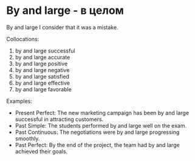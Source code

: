 # By and large - в целом

By and large I consider that it was a mistake.

Collocations:

1. by and large successful
2. by and large accurate
3. by and large positive
4. by and large negative
5. by and large satisfied
6. by and large effective
7. by and large favorable

Examples:

- Present Perfect: The new marketing campaign has been by and large successful in attracting customers.
- Past Simple: The students performed by and large well on the exam.
- Past Continuous: The negotiations were by and large progressing smoothly.
- Past Perfect: By the end of the project, the team had by and large achieved their goals.
